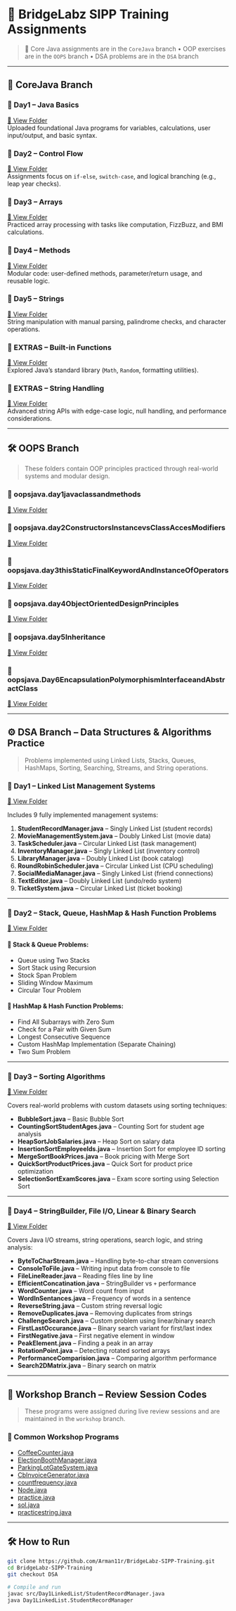 # 🚀 BridgeLabz SIPP Training Assignments

> 🧠 Core Java assignments are in the `CoreJava` branch • OOP exercises are in the `OOPS` branch • DSA problems are in the `DSA` branch

---

## 📁 CoreJava Branch

### 📌 Day1 – Java Basics  
[🔗 View Folder](https://github.com/Arman11r/BridgeLabz-SIPP-Training/tree/CoreJava/Day1)  
Uploaded foundational Java programs for variables, calculations, user input/output, and basic syntax.

### 📌 Day2 – Control Flow  
[🔗 View Folder](https://github.com/Arman11r/BridgeLabz-SIPP-Training/tree/CoreJava/Day2_ControlFlow)  
Assignments focus on `if-else`, `switch-case`, and logical branching (e.g., leap year checks).

### 📌 Day3 – Arrays  
[🔗 View Folder](https://github.com/Arman11r/BridgeLabz-SIPP-Training/tree/CoreJava/Day3_Arrays)  
Practiced array processing with tasks like computation, FizzBuzz, and BMI calculations.

### 📌 Day4 – Methods  
[🔗 View Folder](https://github.com/Arman11r/BridgeLabz-SIPP-Training/tree/CoreJava/Day4_Methods)  
Modular code: user-defined methods, parameter/return usage, and reusable logic.

### 📌 Day5 – Strings  
[🔗 View Folder](https://github.com/Arman11r/BridgeLabz-SIPP-Training/tree/CoreJava/Day5_Strings)  
String manipulation with manual parsing, palindrome checks, and character operations.

### 📌 EXTRAS – Built-in Functions  
[🔗 View Folder](https://github.com/Arman11r/BridgeLabz-SIPP-Training/tree/CoreJava/EXTRAS_built_in_functions)  
Explored Java’s standard library (`Math`, `Random`, formatting utilities).

### 📌 EXTRAS – String Handling  
[🔗 View Folder](https://github.com/Arman11r/BridgeLabz-SIPP-Training/tree/CoreJava/EXTRAS_java_string_handling)  
Advanced string APIs with edge-case logic, null handling, and performance considerations.

---

## 🛠 OOPS Branch

> These folders contain OOP principles practiced through real-world systems and modular design.

### 📌 oopsjava.day1javaclassandmethods  
[🔗 View Folder](https://github.com/Arman11r/BridgeLabz-SIPP-Training/tree/OOPS/src/oopsjava/day1javaclassandmethods)

### 📌 oopsjava.day2ConstructorsInstancevsClassAccesModifiers  
[🔗 View Folder](https://github.com/Arman11r/BridgeLabz-SIPP-Training/tree/OOPS/src/oopsjava/day2ConstructorsInstancevsClassAccesModifiers)

### 📌 oopsjava.day3thisStaticFinalKeywordAndInstanceOfOperators  
[🔗 View Folder](https://github.com/Arman11r/BridgeLabz-SIPP-Training/tree/OOPS/src/oopsjava/day3thisStaticFinalKeywordAndInstanceOfOperators)

### 📌 oopsjava.day4ObjectOrientedDesignPrinciples  
[🔗 View Folder](https://github.com/Arman11r/BridgeLabz-SIPP-Training/tree/OOPS/src/oopsjava/day4ObjectOrientedDesignPrinciples)

### 📌 oopsjava.day5Inheritance  
[🔗 View Folder](https://github.com/Arman11r/BridgeLabz-SIPP-Training/tree/OOPS/src/oopsjava/day5Inheritance)

### 📌 oopsjava.Day6EncapsulationPolymorphismInterfaceandAbstractClass  
[🔗 View Folder](https://github.com/Arman11r/BridgeLabz-SIPP-Training/tree/OOPS/src/oopsjava/Day6EncapsulationPolymorphismInterfaceandAbstractClass)

---

## ⚙️ DSA Branch – Data Structures & Algorithms Practice

> Problems implemented using Linked Lists, Stacks, Queues, HashMaps, Sorting, Searching, Streams, and String operations.

### 📌 Day1 – Linked List Management Systems  
[🔗 View Folder](https://github.com/Arman11r/BridgeLabz-SIPP-Training/tree/DSA/src/Day1LinkedList)

Includes 9 fully implemented management systems:

1. **StudentRecordManager.java** – Singly Linked List (student records)  
2. **MovieManagementSystem.java** – Doubly Linked List (movie data)  
3. **TaskScheduler.java** – Circular Linked List (task management)  
4. **InventoryManager.java** – Singly Linked List (inventory control)  
5. **LibraryManager.java** – Doubly Linked List (book catalog)  
6. **RoundRobinScheduler.java** – Circular Linked List (CPU scheduling)  
7. **SocialMediaManager.java** – Singly Linked List (friend connections)  
8. **TextEditor.java** – Doubly Linked List (undo/redo system)  
9. **TicketSystem.java** – Circular Linked List (ticket booking)

---

### 📌 Day2 – Stack, Queue, HashMap & Hash Function Problems  
[🔗 View Folder](https://github.com/Arman11r/BridgeLabz-SIPP-Training/tree/DSA/src/Day2StackQueueHashMapAndHash)

#### 🔁 Stack & Queue Problems:
- Queue using Two Stacks  
- Sort Stack using Recursion  
- Stock Span Problem  
- Sliding Window Maximum  
- Circular Tour Problem

#### 🔑 HashMap & Hash Function Problems:
- Find All Subarrays with Zero Sum  
- Check for a Pair with Given Sum  
- Longest Consecutive Sequence  
- Custom HashMap Implementation (Separate Chaining)  
- Two Sum Problem

---

### 📌 Day3 – Sorting Algorithms  
[🔗 View Folder](https://github.com/Arman11r/BridgeLabz-SIPP-Training/tree/DSA/src/Day3SortingAlgorithms)

Covers real-world problems with custom datasets using sorting techniques:

- **BubbleSort.java** – Basic Bubble Sort  
- **CountingSortStudentAges.java** – Counting Sort for student age analysis  
- **HeapSortJobSalaries.java** – Heap Sort on salary data  
- **InsertionSortEmployeeIds.java** – Insertion Sort for employee ID sorting  
- **MergeSortBookPrices.java** – Book pricing with Merge Sort  
- **QuickSortProductPrices.java** – Quick Sort for product price optimization  
- **SelectionSortExamScores.java** – Exam score sorting using Selection Sort

---

### 📌 Day4 – StringBuilder, File I/O, Linear & Binary Search  
[🔗 View Folder](https://github.com/Arman11r/BridgeLabz-SIPP-Training/tree/DSA/src/Day4StringBuilderLinearAndBinarySearch)

Covers Java I/O streams, string operations, search logic, and string analysis:

- **ByteToCharStream.java** – Handling byte-to-char stream conversions  
- **ConsoleToFile.java** – Writing input data from console to file  
- **FileLineReader.java** – Reading files line by line  
- **EfficientConcatination.java** – StringBuilder vs `+` performance  
- **WordCounter.java** – Word count from input  
- **WordInSentances.java** – Frequency of words in a sentence  
- **ReverseString.java** – Custom string reversal logic  
- **RemoveDuplicates.java** – Removing duplicates from strings  
- **ChallengeSearch.java** – Custom problem using linear/binary search  
- **FirstLastOccurance.java** – Binary search variant for first/last index  
- **FirstNegative.java** – First negative element in window  
- **PeakElement.java** – Finding a peak in an array  
- **RotationPoint.java** – Detecting rotated sorted arrays  
- **PerformanceComparision.java** – Comparing algorithm performance  
- **Search2DMatrix.java** – Binary search on matrix

---

## 🧪 Workshop Branch – Review Session Codes

> These programs were assigned during live review sessions and are maintained in the `workshop` branch.

### 📌 Common Workshop Programs  
- [CoffeeCounter.java](https://github.com/Arman11r/BridgeLabz-SIPP-Training/blob/workshop/src/Workshop/CoffeeCounter.java)  
- [ElectionBoothManager.java](https://github.com/Arman11r/BridgeLabz-SIPP-Training/blob/workshop/src/Workshop/ElectionBoothManager.java)  
- [ParkingLotGateSystem.java](https://github.com/Arman11r/BridgeLabz-SIPP-Training/blob/workshop/src/Workshop/ParkingLotGateSystem.java)  
- [CbInvoiceGenerator.java](https://github.com/Arman11r/BridgeLabz-SIPP-Training/blob/workshop/src/Workshop/CbInvoiceGenerator.java)  
- [countfrequency.java](https://github.com/Arman11r/BridgeLabz-SIPP-Training/blob/workshop/src/Workshop/countfrequency.java)  
- [Node.java](https://github.com/Arman11r/BridgeLabz-SIPP-Training/blob/workshop/src/Workshop/Node.java)  
- [practice.java](https://github.com/Arman11r/BridgeLabz-SIPP-Training/blob/workshop/src/Workshop/practice.java)  
- [sol.java](https://github.com/Arman11r/BridgeLabz-SIPP-Training/blob/workshop/src/Workshop/sol.java)  
- [practicestring.java](https://github.com/Arman11r/BridgeLabz-SIPP-Training/blob/workshop/src/Workshop/practicestring.java)  

---

## 🛠️ How to Run

```bash
git clone https://github.com/Arman11r/BridgeLabz-SIPP-Training.git
cd BridgeLabz-SIPP-Training
git checkout DSA

# Compile and run
javac src/Day1LinkedList/StudentRecordManager.java
java Day1LinkedList.StudentRecordManager
